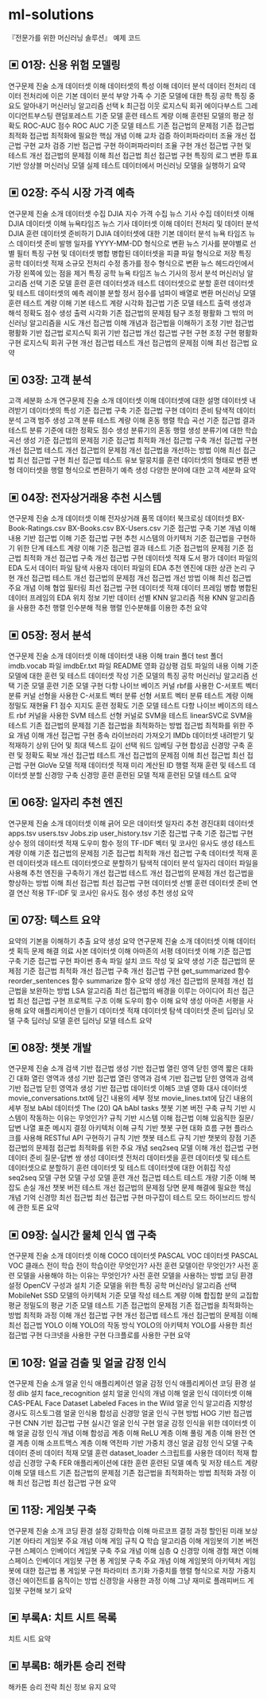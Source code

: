 # ml-solutions
『전문가를 위한 머신러닝 솔루션』 예제 코드
## ▣  01장: 신용 위험 모델링
연구문제 진술 소개
데이터셋 이해
데이터셋의 특성 이해
데이터 분석
데이터 전처리
데이터 전처리에 이은 기본 데이터 분석
부양 가족 수
기준 모델에 대한 특징 공학
특징 중요도 알아내기
머신러닝 알고리즘 선택
k 최근접 이웃
로지스틱 회귀
에이다부스트
그레이디언트부스팅
랜덤포레스트
기준 모델 훈련
테스트 계량 이해
훈련된 모델의 평균 정확도
ROC-AUC 점수
ROC
AUC
기준 모델 테스트
기존 접근법의 문제점
기존 접근법 최적화
접근법 최적화에 필요한 핵심 개념 이해
교차 검증
하이퍼파라미터 조율
개선 접근법 구현
교차 검증 기반 접근법 구현
하이퍼파라미터 조율 구현
개선 접근법 구현 및 테스트
개선 접근법의 문제점 이해
최선 접근법
최선 접근법 구현
특징의 로그 변환
투표 기반 앙상블 머신러닝 모델
실제 테스트 데이터에서 머신러닝 모델을 실행하기
요약
 
## ▣ 02장: 주식 시장 가격 예측
연구문제 진술 소개
데이터셋 수집
DJIA 지수 가격 수집
뉴스 기사 수집
데이터셋 이해
DJIA 데이터셋 이해
뉴욕타임즈 뉴스 기사 데이터셋 이해
데이터 전처리 및 데이터 분석
DJIA 훈련 데이터셋 준비하기
DJIA 데이터셋에 대한 기본 데이터 분석
뉴욕 타임즈 뉴스 데이터셋 준비
발행 일자를 YYYY-MM-DD 형식으로 변환
뉴스 기사를 분야별로 선별
필터 특징 구현 및 데이터셋 병합
병합된 데이터셋을 피클 파일 형식으로 저장
특징 공학
데이터셋 적재
소규모 전처리
수정 종가를 정수 형식으로 변환
뉴스 헤드라인에서 가장 왼쪽에 있는 점을 제거
특징 공학
뉴욕 타임즈 뉴스 기사의 정서 분석
머신러닝 알고리즘 선택
기준 모델 훈련
훈련 데이터셋과 테스트 데이터셋으로 분할
훈련 데이터셋 및 테스트 데이터셋의 예측 레이블 분할
정서 점수를 넘파이 배열로 변환
머신러닝 모델 훈련
테스트 계량 이해
기본 테스트 계량
시각화 접근법
기준 모델 테스트
출력 생성과 해석
정확도 점수 생성
출력 시각화
기존 접근법의 문제점 탐구
조정
평활화
그 밖의 머신러닝 알고리즘을 시도
개선 접근법 이해
개념과 접근법을 이해하기
조정 기반 접근법
평활화 기반 접근법
로지스틱 회귀 기반 접근법
개선 접근법 구현
구현
조정 구현
평활화 구현
로지스틱 회귀 구현
개선 접근법 테스트
개선 접근법의 문제점 이해
최선 접근법
요약
 
## ▣ 03장: 고객 분석
고객 세분화 소개
연구문제 진술 소개
데이터셋 이해
데이터셋에 대한 설명
데이터셋 내려받기
데이터셋의 특성
기준 접근법 구축
기준 접근법 구현
데이터 준비
탐색적 데이터 분석
고객 범주 생성
고객 분류
테스트 계량 이해
혼동 행렬
학습 곡선
기준 접근법 결과 테스트
분류 기준에 대한 정확도 점수 생성
분류기의 혼동 행렬 생성
분류기에 대한 학습 곡선 생성
기준 접근법의 문제점
기준 접근법 최적화
개선 접근법 구축
개선 접근법 구현
개선 접근법 테스트
개선 접근법의 문제점
개선 접근법을 개선하는 방법 이해
최선 접근법
최선 접근법 구현
최선 접근법 테스트
유보 말뭉치를 훈련 데이터셋의 형태로 변환
변형 데이터셋을 행렬 형식으로 변환하기
예측 생성
다양한 분야에 대한 고객 세분화
요약
 
## ▣ 04장: 전자상거래용 추천 시스템
연구문제 진술 소개
데이터셋 이해
전자상거래 품목 데이터
북크로싱 데이터셋
BX-Book-Ratings.csv
BX-Books.csv
BX-Users.csv
기준 접근법 구축
기본 개념 이해
내용 기반 접근법 이해
기준 접근법 구현
추천 시스템의 아키텍처
기준 접근법을 구현하기 위한 단계
테스트 계량 이해
기준 접근법 결과 테스트
기준 접근법의 문제점
기준 접근법 최적화
개선 접근법 구축
개선 접근법 구현
데이터셋 적재
도서 평가 데이터 파일의 EDA
도서 데이터 파일 탐색
사용자 데이터 파일의 EDA
추천 엔진에 대한 상관 논리 구현
개선 접근법 테스트
개선 접근법의 문제점
개선 접근법 개선 방법 이해
최선 접근법
주요 개념 이해
협업 필터링
최선 접근법 구현
데이터셋 적재
데이터 프레임 병합
병합된 데이터 프레임의 EDA
위치 정보 기반 데이터 선별
KNN 알고리즘 적용
KNN 알고리즘을 사용한 추천
행렬 인수분해 적용
행렬 인수분해를 이용한 추천
요약
 
## ▣ 05장: 정서 분석
연구문제 진술 소개
데이터셋 이해
데이터셋 내용 이해
train 폴더
test 폴더
imdb.vocab 파일
imdbEr.txt 파일
README
영화 감상평 검토 파일의 내용 이해
기준 모델에 대한 훈련 및 테스트 데이터셋 작성
기준 모델의 특징 공학
머신러닝 알고리즘 선택
기준 모델 훈련
기준 모델 구현
다항 나이브 베이즈
커널 rbf를 사용한 C-서포트 벡터 분류
커널 선형을 사용한 C-서포트 벡터 분류
선형 서포트 벡터 분류
테스트 계량 이해
정밀도
재현율
F1 점수
지지도
훈련 정확도
기준 모델 테스트
다항 나이브 베이즈의 테스트
rbf 커널을 사용한 SVM 테스트
선형 커널로 SVM을 테스트
linearSVC로 SVM을 테스트
기존 접근법의 문제점
기존 접근법을 최적화하는 방법
접근법 최적화를 위한 주요 개념 이해
개선 접근법 구현
종속 라이브러리 가져오기
IMDb 데이터셋 내려받기 및 적재하기
상위 단어 및 최대 텍스트 길이 선택
워드 임베딩 구현
합성곱 신경망 구축
훈련 및 정확도 확보
개선 접근법 테스트
개선 접근법의 문제점 이해
최선 접근법
최선 접근법 구현
GloVe 모델 적재
데이터셋 적재
미리 계산된 ID 행렬 적재
훈련 및 테스트 데이터셋 분할
신경망 구축
신경망 훈련
훈련된 모델 적재
훈련된 모델 테스트
요약
 
## ▣ 06장: 일자리 추천 엔진
연구문제 진술 소개
데이터셋 이해
긁어 모은 데이터셋
일자리 추천 경진대회 데이터셋
apps.tsv
users.tsv
Jobs.zip
user_history.tsv
기준 접근법 구축
기준 접근법 구현
상수 정의
데이터셋 적재
도우미 함수 정의
TF-IDF 벡터 및 코사인 유사도 생성
테스트 계량 이해
기준 접근법의 문제점
기준 접근법 최적화
개선 접근법 구축
데이터셋 적재
훈련 데이터셋과 테스트 데이터셋으로 분할하기
탐색적 데이터 분석
일자리 데이터 파일을 사용해 추천 엔진을 구축하기
개선 접근법 테스트
개선 접근법의 문제점
개선 접근법을 향상하는 방법 이해
최선 접근법
최선 접근법 구현
데이터셋 선별
훈련 데이터셋 준비
연결 연산 적용
TF-IDF 및 코사인 유사도 점수 생성
추천 생성
요약
 
## ▣ 07장: 텍스트 요약
요약의 기본을 이해하기
추출 요약
생성 요약
연구문제 진술 소개
데이터셋 이해
데이터셋 획득 문제 해결
의료 사본 데이터셋 이해
아마존의 서평 데이터셋 이해
기준 접근법 구축
기준 접근법 구현
파이썬 종속 파일 설치
코드 작성 및 요약 생성
기준 접근법의 문제점
기준 접근법 최적화
개선 접근법 구축
개선 접근법 구현
get_summarized 함수
reorder_sentences 함수
summarize 함수
요약 생성
개선 접근법의 문제점
개선 접근법을 보완하는 방법
LSA 알고리즘
최선 접근법의 배경을 이루는 아이디어
최선 접근법
최선 접근법 구현
프로젝트 구조 이해
도우미 함수 이해
요약 생성
아마존 서평을 사용해 요약 애플리케이션 만들기
데이터셋 적재
데이터셋 탐색
데이터셋 준비
딥러닝 모델 구축
딥러닝 모델 훈련
딥러닝 모델 테스트
요약
 
## ▣ 08장: 챗봇 개발
연구문제 진술 소개
검색 기반 접근법
생성 기반 접근법
열린 영역
닫힌 영역
짧은 대화
긴 대화
열린 영역과 생성 기반 접근법
열린 영역과 검색 기반 접근법
닫힌 영역과 검색 기반 접근법
닫힌 영역과 생성 기반 접근법
데이터셋 이해5
코넬 영화 대사 데이터셋
movie_conversations.txt에 담긴 내용의 세부 정보
movie_lines.txt에 담긴 내용의 세부 정보
bAbI 데이터셋
The (20) QA bAbI tasks
챗봇 기본 버전 구축
규칙 기반 시스템이 작동하는 이유는 무엇인가?
규칙 기반 시스템 이해
접근법 이해
있음직한 질문/답변 나열
표준 메시지 결정
아키텍처 이해
규칙 기반 챗봇 구현
대화 흐름 구현
플라스크를 사용해 RESTful API 구현하기
규칙 기반 챗봇 테스트
규칙 기반 챗봇의 장점
기존 접근법의 문제점
접근법 최적화를 위한 주요 개념
seq2seq 모델 이해
개선 접근법 구현
데이터 준비
질문-답변 쌍 생성
데이터셋 전처리
데이터셋을 훈련 데이터셋 및 테스트 데이터셋으로 분할하기
훈련 데이터셋 및 테스트 데이터셋에 대한 어휘집 작성
seq2seq 모델 구현
모델 구성
모델 훈련
개선 접근법 테스트
테스트 개량 기준 이해
복잡도
손실
개선 챗봇 버전 테스트
개선 접근법의 문제점
당면 문제 해결에 필요한 핵심 개념
기억 신경망
최선 접근법
최선 접근법 구현
마구잡이 테스트 모드
하이브리드 방식에 관한 토론
요약
 
## ▣ 09장: 실시간 물체 인식 앱 구축
연구문제 진술 소개
데이터셋 이해
COCO 데이터셋
PASCAL VOC 데이터셋
PASCAL VOC 클래스
전이 학습
전이 학습이란 무엇인가?
사전 훈련 모델이란 무엇인가?
사전 훈련 모델을 사용해야 하는 이유는 무엇인가?
사전 훈련 모델을 사용하는 방법
코딩 환경 설정
OpenCV 구성과 설치
기준 모델을 위한 특징 공학
머신러닝 알고리즘 선택
MobileNet SSD 모델의 아키텍처
기준 모델 작성
테스트 계량 이해
합집합 분의 교집합
평균 정밀도의 평균
기준 모델 테스트
기존 접근법의 문제점
기존 접근법을 최적화하는 방법
최적화 과정 이해
개선 접근법 구현
개선 접근법 테스트
개선 접근법의 문제점 이해
최선 접근법
YOLO 이해
YOLO의 작동 방식
YOLO의 아키텍처
YOLO를 사용한 최선 접근법 구현
다크넷을 사용한 구현
다크플로를 사용한 구현
요약
 
## ▣ 10장: 얼굴 검출 및 얼굴 감정 인식
연구문제 진술 소개
얼굴 인식 애플리케이션
얼굴 감정 인식 애플리케이션
코딩 환경 설정
dlib 설치
face_recognition 설치
얼굴 인식의 개념 이해
얼굴 인식 데이터셋 이해
CAS-PEAL Face Dataset
Labeled Faces in the Wild
얼굴 인식 알고리즘
지향성 경사도 히스토그램
얼굴 인식용 합성곱 신경망
얼굴 인식 구현 방법
HOG 기반 접근법 구현
CNN 기반 접근법 구현
실시간 얼굴 인식 구현
얼굴 감정 인식을 위한 데이터셋 이해
얼굴 감정 인식 개념 이해
합성곱 계층 이해
ReLU 계층 이해
풀링 계층 이해
완전 연결 계층 이해
소프트맥스 계층 이해
역전파 기반 가중치 갱신
얼굴 감정 인식 모델 구축
데이터 준비
데이터 적재
모델 훈련
dataset_loader 스크립트를 사용한 데이터 적재
합성곱 신경망 구축
FER 애플리케이션에 대한 훈련
훈련된 모델 예측 및 저장
테스트 계량 이해
모델 테스트
기존 접근법의 문제점
기존 접근법을 최적화하는 방법
최적화 과정 이해
최선 접근법
최선 접근법 구현
요약
 
## ▣ 11장: 게임봇 구축
연구문제 진술 소개
코딩 환경 설정
강화학습 이해
마르코프 결정 과정
할인된 미래 보상
기본 아타리 게임봇
주요 개념 이해
게임 규칙
Q 학습 알고리즘 이해
게임봇의 기본 버전 구현
스페이스 인베이더 게임봇 구축
주요 개념 이해
심층 Q 신경망 이해
경험 재연 이해
스페이스 인베이더 게임봇 구현
퐁 게임봇 구축
주요 개념 이해
게임봇의 아키텍처
게임봇에 대한 접근법
퐁 게임봇 구현
파라미터 초기화
가중치를 행렬 형식으로 저장
가중치 갱신
에이전트를 움직이는 방법
신경망을 사용한 과정 이해
그냥 재미로 플래피버드 게임봇 구현해 보기
요약
 
## ▣ 부록A: 치트 시트 목록
치트 시트
요약
 
## ▣ 부록B: 해카톤 승리 전략
해카톤 승리 전략
최신 정보 유지
요약
